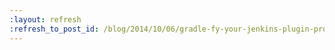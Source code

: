 ```yaml
---
:layout: refresh
:refresh_to_post_id: /blog/2014/10/06/gradle-fy-your-jenkins-plugin-project
---
```

